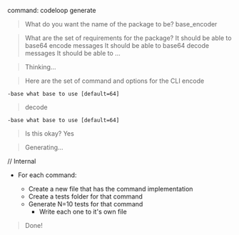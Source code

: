 command: codeloop generate

> What do you want the name of the package to be?
> base_encoder

> What are the set of requirements for the package?
> It should be able to base64 encode messages
> It should be able to base64 decode messages
> It should be able to ...

> Thinking...

> Here are the set of command and options for the CLI
> encode

    -base what base to use [default=64]

> decode

    -base what base to use [default=64]

> Is this okay?
> Yes

> Generating...

// Internal

- For each command:

  - Create a new file that has the command implementation
  - Create a tests folder for that command
  - Generate N=10 tests for that command
    - Write each one to it's own file

  <!-- - Generate the list of helper methods (signature only) it needs to implement the command
    - We have unique req where each function can only be like 20 lines long
  - Generate the command implementation using the methods
  - For each method:
    - Write the method implementation
    - Write the tests (signature only) for the method
    - For each test
      - Write the test
    - For each test (loop until everything passes)
      - Run the test
      - Fix the code
        - Input:
          - existing code, test output
        - Output:
          - Returns new code -->

> Done!
